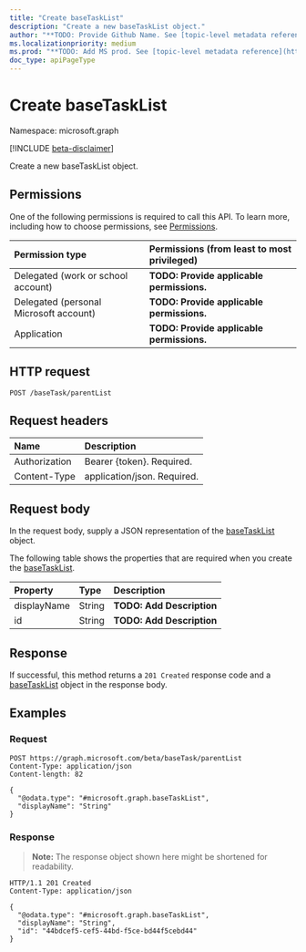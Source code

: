 ```yaml
---
title: "Create baseTaskList"
description: "Create a new baseTaskList object."
author: "**TODO: Provide Github Name. See [topic-level metadata reference](https://msgo.azurewebsites.net/add/document/guidelines/metadata.html#topic-level-metadata)**"
ms.localizationpriority: medium
ms.prod: "**TODO: Add MS prod. See [topic-level metadata reference](https://msgo.azurewebsites.net/add/document/guidelines/metadata.html#topic-level-metadata)**"
doc_type: apiPageType
---
```


# Create baseTaskList
Namespace: microsoft.graph

[!INCLUDE [beta-disclaimer](../../includes/beta-disclaimer.md)]

Create a new baseTaskList object.

## Permissions
One of the following permissions is required to call this API. To learn more, including how to choose permissions, see [Permissions](/graph/permissions-reference).

|Permission type|Permissions (from least to most privileged)|
|:---|:---|
|Delegated (work or school account)|**TODO: Provide applicable permissions.**|
|Delegated (personal Microsoft account)|**TODO: Provide applicable permissions.**|
|Application|**TODO: Provide applicable permissions.**|

## HTTP request

<!-- {
  "blockType": "ignored"
}
-->
``` http
POST /baseTask/parentList
```

## Request headers
|Name|Description|
|:---|:---|
|Authorization|Bearer {token}. Required.|
|Content-Type|application/json. Required.|

## Request body
In the request body, supply a JSON representation of the [baseTaskList](../resources/basetasklist.md) object.

The following table shows the properties that are required when you create the [baseTaskList](../resources/basetasklist.md).

|Property|Type|Description|
|:---|:---|:---|
|displayName|String|**TODO: Add Description**|
|id|String|**TODO: Add Description**|



## Response

If successful, this method returns a `201 Created` response code and a [baseTaskList](../resources/basetasklist.md) object in the response body.

## Examples

### Request
<!-- {
  "blockType": "request",
  "name": "create_basetasklist_from_"
}
-->
``` http
POST https://graph.microsoft.com/beta/baseTask/parentList
Content-Type: application/json
Content-length: 82

{
  "@odata.type": "#microsoft.graph.baseTaskList",
  "displayName": "String"
}
```


### Response
>**Note:** The response object shown here might be shortened for readability.
<!-- {
  "blockType": "response",
  "truncated": true,
  "@odata.type": "microsoft.graph.baseTaskList"
}
-->
``` http
HTTP/1.1 201 Created
Content-Type: application/json

{
  "@odata.type": "#microsoft.graph.baseTaskList",
  "displayName": "String",
  "id": "44bdcef5-cef5-44bd-f5ce-bd44f5cebd44"
}
```

